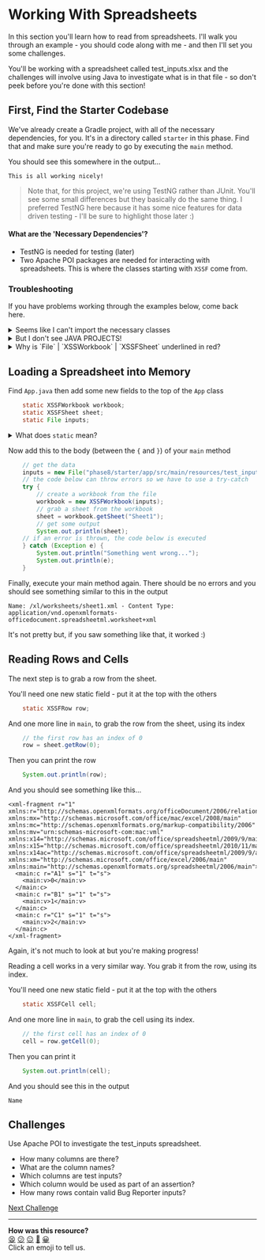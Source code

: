 # Working With Spreadsheets

In this section you'll learn how to read from spreadsheets. I'll walk you
through an example - you should code along with me - and then I'll set you some
challenges.

You'll be working with a spreadsheet called test_inputs.xlsx and the challenges
will involve using Java to investigate what is in that file - so don't peek
before you're done with this section!

## First, Find the Starter Codebase

We've already create a Gradle project, with all of the necessary dependencies,
for you. It's in a directory called `starter` in this phase. Find that and make
sure you're ready to go by executing the `main` method.

You should see this somewhere in the output...

```shell
This is all working nicely!
```

> Note that, for this project, we're using TestNG rather than JUnit. You'll see
> some small differences but they basically do the same thing. I preferred
> TestNG here because it has some nice features for data driven testing - I'll
> be sure to highlight those later :)

#### What are the 'Necessary Dependencies'?

- TestNG is needed for testing (later)
- Two Apache POI packages are needed for interacting with spreadsheets. This is where the classes starting with `XSSF` come from.

### Troubleshooting

If you have problems working through the examples below, come back here.

<details>
    <summary>Seems like I can't import the necessary classes</summary>
    <p>Find JAVA PROJECTS on the left hand side of VS Code, then click on the three dots to bring up the menu and choose to <code>refresh</code>.</p>
</details>

<details>
    <summary>But I don't see JAVA PROJECTS!</summary>
    <h3>Make Sure You Have Project Manager for Java Installed</h3>
    <p>
    <ul>
        <li>Go to `Extensions` in VS Code</li>
        <li>Search for Project Manager for Java</li>
        <li>Install it, if you've not done so already</li>
        <li>If this doesn't solve the problem, restart VS Code</li>
    </ul>
    </p>
</details>

<details>
    <summary>
        Why is `File` | `XSSWorkbook` | `XSSFSheet` underlined in red?
    </summary>
    <p>
        `File`, `XSSFWorkbook` and `XSSFSheet` are all classes that need to be imported. I'd expect the text editor to take care of that, or prompt you to do it. If not, you might find that those class names are underlined as the text editor doesn't know what they refer to. In that case, you should see a some helpful suggestions if you hover your cursor over the red line.
    </p>
</details>

## Loading a Spreadsheet into Memory

Find `App.java` then add some new fields to the top of the `App` class

```java
    static XSSFWorkbook workbook;
    static XSSFSheet sheet;
    static File inputs;
```

<details>
    <summary>What does <code>static</code> mean?</summary>
    <p><code>static</code> denotes that something, a method or field, belongs to a class, rather than to an instance of the class. We have to use a static field here becuase we're not going to make instances of <code>App</code>.</p>
</details>

Now add this to the body (between the `{` and `}`) of your `main` method

```java
    // get the data
    inputs = new File("phase8/starter/app/src/main/resources/test_inputs.xlsx");
    // the code below can throw errors so we have to use a try-catch
    try {
        // create a workbook from the file
        workbook = new XSSFWorkbook(inputs);
        // grab a sheet from the workbook
        sheet = workbook.getSheet("Sheet1");
        // get some output
        System.out.println(sheet);
    // if an error is thrown, the code below is executed
    } catch (Exception e) {
        System.out.println("Something went wrong...");
        System.out.println(e);
    }
```

Finally, execute your main method again. There should be no errors and you
should see something similar to this in the output

```shell
Name: /xl/worksheets/sheet1.xml - Content Type: application/vnd.openxmlformats-officedocument.spreadsheetml.worksheet+xml
```

It's not pretty but, if you saw something like that, it worked :)

## Reading Rows and Cells

The next step is to grab a row from the sheet.

You'll need one new static field - put it at the top with the others

```java
    static XSSFRow row;
```

And one more line in `main`, to grab the row from the sheet, using its index

```java
    // the first row has an index of 0
    row = sheet.getRow(0);
```

Then you can print the row

```java
    System.out.println(row);
```

And you should see something like this...

```shell
<xml-fragment r="1" xmlns:r="http://schemas.openxmlformats.org/officeDocument/2006/relationships" xmlns:mx="http://schemas.microsoft.com/office/mac/excel/2008/main" xmlns:mc="http://schemas.openxmlformats.org/markup-compatibility/2006" xmlns:mv="urn:schemas-microsoft-com:mac:vml" xmlns:x14="http://schemas.microsoft.com/office/spreadsheetml/2009/9/main" xmlns:x15="http://schemas.microsoft.com/office/spreadsheetml/2010/11/main" xmlns:x14ac="http://schemas.microsoft.com/office/spreadsheetml/2009/9/ac" xmlns:xm="http://schemas.microsoft.com/office/excel/2006/main" xmlns:main="http://schemas.openxmlformats.org/spreadsheetml/2006/main">
  <main:c r="A1" s="1" t="s">
    <main:v>0</main:v>
  </main:c>
  <main:c r="B1" s="1" t="s">
    <main:v>1</main:v>
  </main:c>
  <main:c r="C1" s="1" t="s">
    <main:v>2</main:v>
  </main:c>
</xml-fragment>
```

Again, it's not much to look at but you're making progress!

Reading a cell works in a very similar way. You grab it from the row, using its
index.

You'll need one new static field - put it at the top with the others

```java
    static XSSFCell cell;
```

And one more line in `main`, to grab the cell using its index.

```java
    // the first cell has an index of 0
    cell = row.getCell(0);
```

Then you can print it

```java
    System.out.println(cell);
```

And you should see this in the output

```shell
Name
```

## Challenges

Use Apache POI to investigate the test_inputs spreadsheet.

- How many columns are there?
- What are the column names?
- Which columns are test inputs?
- Which column would be used as part of an assertion?
- How many rows contain valid Bug Reporter inputs?


[Next Challenge](03_parameterised_testing.md)

<!-- BEGIN GENERATED SECTION DO NOT EDIT -->

---

**How was this resource?**  
[😫](https://airtable.com/shrUJ3t7KLMqVRFKR?prefill_Repository=makersacademy%2Fextending-testing&prefill_File=phase8%2F02_working_with_spreadsheets.md&prefill_Sentiment=😫) [😕](https://airtable.com/shrUJ3t7KLMqVRFKR?prefill_Repository=makersacademy%2Fextending-testing&prefill_File=phase8%2F02_working_with_spreadsheets.md&prefill_Sentiment=😕) [😐](https://airtable.com/shrUJ3t7KLMqVRFKR?prefill_Repository=makersacademy%2Fextending-testing&prefill_File=phase8%2F02_working_with_spreadsheets.md&prefill_Sentiment=😐) [🙂](https://airtable.com/shrUJ3t7KLMqVRFKR?prefill_Repository=makersacademy%2Fextending-testing&prefill_File=phase8%2F02_working_with_spreadsheets.md&prefill_Sentiment=🙂) [😀](https://airtable.com/shrUJ3t7KLMqVRFKR?prefill_Repository=makersacademy%2Fextending-testing&prefill_File=phase8%2F02_working_with_spreadsheets.md&prefill_Sentiment=😀)  
Click an emoji to tell us.

<!-- END GENERATED SECTION DO NOT EDIT -->
